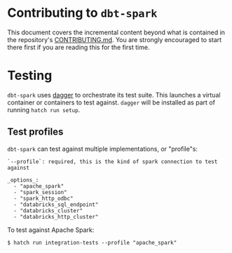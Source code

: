 # Contributing to `dbt-spark`

This document covers the incremental content beyond what is contained in the repository's [CONTRIBUTING.md](/CONTRIBUTING.md).
You are strongly encouraged to start there first if you are reading this for the first time.

# Testing

`dbt-spark` uses [dagger](https://dagger.io/) to orchestrate its test suite.
This launches a virtual container or containers to test against.
`dagger` will be installed as part of running `hatch run setup`.

## Test profiles

`dbt-spark` can test against multiple implementations, or "profile"s:

```
`--profile`: required, this is the kind of spark connection to test against

_options_:
  - "apache_spark"
  - "spark_session"
  - "spark_http_odbc"
  - "databricks_sql_endpoint"
  - "databricks_cluster"
  - "databricks_http_cluster"
```

To test against Apache Spark:

```shell
$ hatch run integration-tests --profile "apache_spark"
```
